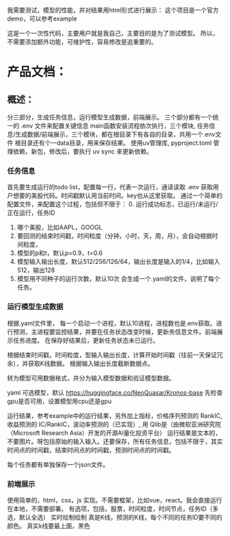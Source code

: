 我需要测试，模型的性能，并对结果用html形式进行展示：
这个项目是一个官方demo，可以参考example

这是一个一次性代码，主要用户就是我自己，主要目的是为了测试模型。
所以，不需要添加额外功能，可维护性，容易修改是追重要的。

# 产品文档：
## 概述：
分三部分，生成任务信息，运行模型生成数据，前端展示。
三个部分都有一个统一的 .env 文件来配置关键信息
main函数安装流程依次执行，三个模块, 任务信息/生成数据/前端展示，三个模块，都在根目录下有各自的目录，共用一个.env文件
根目录还有个一data目录，用来保存结果。
使用uv管理库, pyproject.toml 管理依赖，新包，修改后，要执行 uv sync 来更新依赖。


### 任务信息
首先要生成运行的todo list，配置每一行，代表一次运行，通读读取 .env 获取用户想要的美股代码。时间戳默认用当前时间。key也从这里获取。
通过一个简单的配置文件，来配置这个过程，包括但不限于：
0. 运行成功标志，已运行/未运行/正在运行，任务ID
1. 哪个美股，比如AAPL，GOOGL
2. 要回测的结束时间戳，时间粒度（分钟，小时，天，周，月），会自动根据时间粒度，
3. 模型的p和t，默认p=0.9，t=0.6
4. 模型输入输出长度，默认512/256/126/64，输出长度是输入的1/4，比如输入512，输出128
5. 模型用不同种子的运行次数，默认10次
会生成一个.yaml的文件，说明了每个任务。

### 运行模型生成数据
根据.yaml文件里， 每一个启动一个进程，默认10进程，进程数也是.env获取。进行预测，主进程要监控结果，并要在任务状态改变时候，更新务信息文件。前端展示任务进度。
在保存好结果后，更新任务状态未已运行。

根据结束时间戳，时间粒度，型输入输出长度，计算开始时间戳（往前一天保证冗余），并获取K线数据。
根据输入输出长度截断数据点。

转为模型可用数据格式，并分为输入模型数据和验证模型数据。

yaml 可选模型，默认 https://huggingface.co/NeoQuasar/Kronos-base
先检查gpu是否可用，设置模型用cpu还是gpu

运行结果，参考example中的运行结果，另外加上指标，价格序列预测的 RankIC,收益预测的	IC/RankIC，波动率预测的（已实现）, 用 Qlib是（由微软亚洲研究院（Microsoft Research Asia）开发的开源AI量化投资平台）
运行结果是文本的，不要图片。呀包括原始的输入输入。还要保存，所有任务信息，包括不限于，其实时间点的时间戳，结束时间点的时间戳，预测时间点的时间戳。

每个任务都有单独保存一个json文件。

### 前端展示
使用简单的，html，css，js 实现。不需要框架，比如vue，react。我会直接运行在本地，不需要部署。
有选项，包括，股票，时间粒度，时间节点，任务ID（多选，默认全选）
实时绘制绘制 真是K线，预测的K线，每个不同的任务ID要不同的颜色。
真实k线要最上面，黑色
